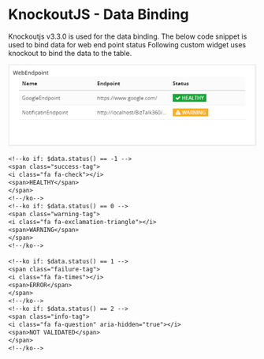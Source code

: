 # KnockoutJS - Data Binding
Knockoutjs v3.3.0 is used for the data binding. The below code snippet is used to bind data for web end point status
Following custom widget uses knockout to bind the data to the table.

![WebEndpointWidget](https://github.com/biztalk360/Custom-Widgets/blob/master/Kovai.BizTalk360.SampleCustomWidgets/Images/WebEndpointWidget.png)

 ```
<!--ko if: $data.status() == -1 -->
<span class="success-tag">
<i class="fa fa-check"></i>
<span>HEALTHY</span>
</span>
<!--/ko-->
<!--ko if: $data.status() == 0 -->
<span class="warning-tag">
<i class="fa fa-exclamation-triangle"></i>
<span>WARNING</span>
</span>
<!--/ko-->

<!--ko if: $data.status() == 1 -->
<span class="failure-tag">
<i class="fa fa-times"></i>
<span>ERROR</span>
</span>
<!--/ko-->
<!--ko if: $data.status() == 2 -->
<span class="info-tag">
<i class="fa fa-question" aria-hidden="true"></i>
<span>NOT VALIDATED</span>
</span>
<!--/ko-->
```
